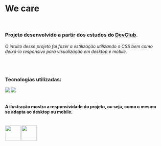 <h1>We care</h1> 
<br>

<h3>Projeto desenvolvido a partir dos estudos do <a href="https://rodolfomori.com.br/devclub">DevClub</a>.</h3>
<h6>O intuito desse projeto foi fazer a estilização utilizando o CSS bem como deixá-lo responsivo para visualização em desktop e mobile.</h6>
<br>
<h3>Tecnologias utilizadas: </h3>
<img align="left" src="https://img.shields.io/badge/HTML5-E34F26?style=for-the-badge&logo=html5&logoColor=white">
<img align="left" src="https://img.shields.io/badge/CSS3-1572B6?style=for-the-badge&logo=css3&logoColor=white">
<br>
<br>

<h4>A ilustração mostra a responsividade do projeto, ou seja, como o mesmo se adapta ao desktop ou mobile.</h4>
<br>

<img align="left" src="" width="50px">
<img align="left" src="" width="50px">


